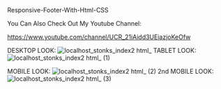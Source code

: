 Responsive-Footer-With-Html-CSS

You Can Also Check Out My Youtube Channel:

https://www.youtube.com/channel/UCR_21iAidd3UEiazjoKeOfw

DESKTOP LOOK:
![localhost_stonks_index2 html_](https://user-images.githubusercontent.com/97381867/152749525-5da2c492-b0ee-4997-b385-2db3d7697ec0.png)
TABLET LOOK:
![localhost_stonks_index2 html_ (1)](https://user-images.githubusercontent.com/97381867/152749743-a5df4962-e554-472a-a9a3-2b944040c205.png)

MOBILE LOOK:
![localhost_stonks_index2 html_ (2)](https://user-images.githubusercontent.com/97381867/152749970-d4036fb9-12ca-484a-adf3-b69aee65f002.png)
2nd MOBILE LOOK:
![localhost_stonks_index2 html_ (3)](https://user-images.githubusercontent.com/97381867/152750048-584b9b5a-e1cb-4cef-8b05-32b8525be96b.png)
